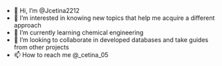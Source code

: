 - 👋 Hi, I’m @Jcetina2212
- 👀 I’m interested in knowing new topics that help me acquire a different approach
- 🌱 I’m currently learning chemical engineering
- 💞️ I’m looking to collaborate  in developed databases and take guides from other projects
- 📫 How to reach me @_cetina_05

<!---
Jcetina2212/Jcetina2212 is a ✨ special ✨ repository because its `README.md` (this file) appears on your GitHub profile.
You can click the Preview link to take a look at your changes.
--->
